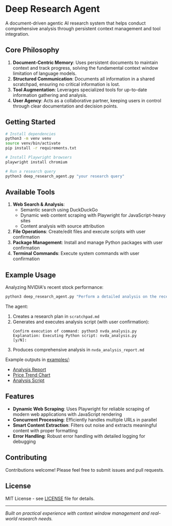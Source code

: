 # Deep Research Agent

A document-driven agentic AI research system that helps conduct comprehensive analysis through persistent context management and tool integration.

## Core Philosophy

1. **Document-Centric Memory**: Uses persistent documents to maintain context and track progress, solving the fundamental context window limitation of language models.
2. **Structured Communication**: Documents all information in a shared scratchpad, ensuring no critical information is lost.
3. **Tool Augmentation**: Leverages specialized tools for up-to-date information gathering and analysis.
4. **User Agency**: Acts as a collaborative partner, keeping users in control through clear documentation and decision points.

## Getting Started

```bash
# Install dependencies
python3 -m venv venv
source venv/bin/activate
pip install -r requirements.txt

# Install Playwright browsers
playwright install chromium

# Run a research query
python3 deep_research_agent.py "your research query"
```

## Available Tools

1. **Web Search & Analysis**: 
   - Semantic search using DuckDuckGo
   - Dynamic web content scraping with Playwright for JavaScript-heavy sites
   - Content analysis with source attribution
2. **File Operations**: Create/edit files and execute scripts with user confirmation
3. **Package Management**: Install and manage Python packages with user confirmation
4. **Terminal Commands**: Execute system commands with user confirmation

## Example Usage

Analyzing NVIDIA's recent stock performance:

```bash
python3 deep_research_agent.py "Perform a detailed analysis on the recent trend of NVDA stock. How did the stock price change? What might have caused it? How about the market sentiment?"
```

The agent:
1. Creates a research plan in `scratchpad.md`
2. Generates and executes analysis script (with user confirmation):
   ```
   Confirm execution of command: python3 nvda_analysis.py
   Explanation: Executing Python script: nvda_analysis.py
   [y/N]: 
   ```
3. Produces comprehensive analysis in `nvda_analysis_report.md`

Example outputs in [examples/](examples/):
- [Analysis Report](examples/nvda_analysis_report.md)
- [Price Trend Chart](examples/nvda_trend.png)
- [Analysis Script](examples/nvda_analysis.py)

## Features

- **Dynamic Web Scraping**: Uses Playwright for reliable scraping of modern web applications with JavaScript rendering
- **Concurrent Processing**: Efficiently handles multiple URLs in parallel
- **Smart Content Extraction**: Filters out noise and extracts meaningful content with proper formatting
- **Error Handling**: Robust error handling with detailed logging for debugging

## Contributing

Contributions welcome! Please feel free to submit issues and pull requests.

## License

MIT License - see [LICENSE](LICENSE) file for details.

---

*Built on practical experience with context window management and real-world research needs.* 